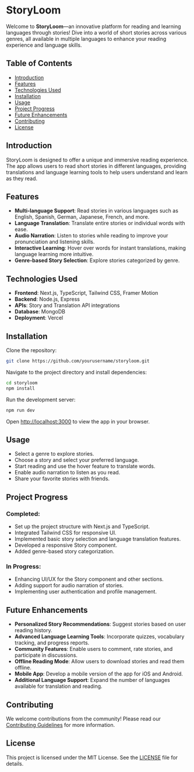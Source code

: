 
# StoryLoom

Welcome to **StoryLoom**—an innovative platform for reading and learning languages through stories! Dive into a world of short stories across various genres, all available in multiple languages to enhance your reading experience and language skills.

## Table of Contents

- [Introduction](#introduction)
- [Features](#features)
- [Technologies Used](#technologies-used)
- [Installation](#installation)
- [Usage](#usage)
- [Project Progress](#project-progress)
- [Future Enhancements](#future-enhancements)
- [Contributing](#contributing)
- [License](#license)

## Introduction

StoryLoom is designed to offer a unique and immersive reading experience. The app allows users to read short stories in different languages, providing translations and language learning tools to help users understand and learn as they read.

## Features

- **Multi-language Support**: Read stories in various languages such as English, Spanish, German, Japanese, French, and more.
- **Language Translation**: Translate entire stories or individual words with ease.
- **Audio Narration**: Listen to stories while reading to improve your pronunciation and listening skills.
- **Interactive Learning**: Hover over words for instant translations, making language learning more intuitive.
- **Genre-based Story Selection**: Explore stories categorized by genre.

## Technologies Used

- **Frontend**: Next.js, TypeScript, Tailwind CSS, Framer Motion
- **Backend**: Node.js, Express
- **APIs**: Story and Translation API integrations
- **Database**: MongoDB
- **Deployment**: Vercel

## Installation

Clone the repository:

```bash
git clone https://github.com/yourusername/storyloom.git
```

Navigate to the project directory and install dependencies:

```bash
cd storyloom
npm install
```

Run the development server:

```bash
npm run dev
```

Open [http://localhost:3000](http://localhost:3000) to view the app in your browser.

## Usage

- Select a genre to explore stories.
- Choose a story and select your preferred language.
- Start reading and use the hover feature to translate words.
- Enable audio narration to listen as you read.
- Share your favorite stories with friends.

## Project Progress

### Completed:

- Set up the project structure with Next.js and TypeScript.
- Integrated Tailwind CSS for responsive UI.
- Implemented basic story selection and language translation features.
- Developed a responsive Story component.
- Added genre-based story categorization.

### In Progress:

- Enhancing UI/UX for the Story component and other sections.
- Adding support for audio narration of stories.
- Implementing user authentication and profile management.

## Future Enhancements

- **Personalized Story Recommendations**: Suggest stories based on user reading history.
- **Advanced Language Learning Tools**: Incorporate quizzes, vocabulary tracking, and progress reports.
- **Community Features**: Enable users to comment, rate stories, and participate in discussions.
- **Offline Reading Mode**: Allow users to download stories and read them offline.
- **Mobile App**: Develop a mobile version of the app for iOS and Android.
- **Additional Language Support**: Expand the number of languages available for translation and reading.

## Contributing

We welcome contributions from the community! Please read our [Contributing Guidelines](CONTRIBUTING.md) for more information.

## License

This project is licensed under the MIT License. See the [LICENSE](LICENSE) file for details.
